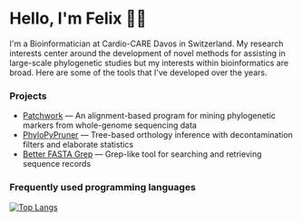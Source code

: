 # Hello, I'm Felix 👋🏻

I'm a Bioinformatician at Cardio-CARE Davos in Switzerland.
My research interests center around the development of novel methods for assisting in large-scale 
phylogenetic studies but my interests within bioinformatics are broad. Here are some of the
tools that I've developed over the years.

### Projects

- [Patchwork](https://github.com/fethalen/Patchwork) — An alignment-based program for mining phylogenetic markers from whole-genome sequencing data
- [PhyloPyPruner](https://github.com/fethalen/phylopypruner) — Tree-based orthology inference with decontamination filters and elaborate statistics
- [Better FASTA Grep](https://github.com/fethalen/better_fasta_grep) — Grep-like tool for searching and retrieving sequence records

### Frequently used programming languages

[![Top Langs](https://github-readme-stats.vercel.app/api/top-langs/?username=fethalen&layout=compact)](https://github.com/fethalen)
